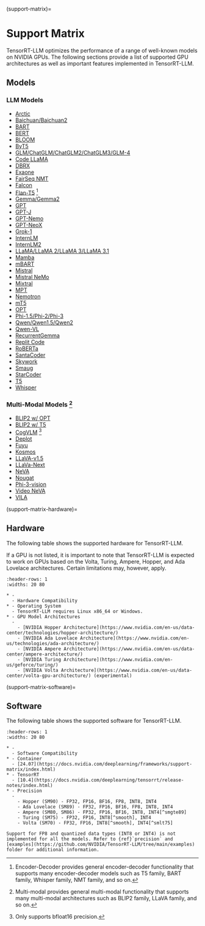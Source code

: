 (support-matrix)=

# Support Matrix

TensorRT-LLM optimizes the performance of a range of well-known models on NVIDIA GPUs. The following sections provide a list of supported GPU architectures as well as important features implemented in TensorRT-LLM.

## Models

### LLM Models

- [Arctic](https://github.com/NVIDIA/TensorRT-LLM/tree/main/examples/arctic)
- [Baichuan/Baichuan2](https://github.com/NVIDIA/TensorRT-LLM/tree/main/examples/baichuan)
- [BART](https://github.com/NVIDIA/TensorRT-LLM/tree/main/examples/enc_dec)
- [BERT](https://github.com/NVIDIA/TensorRT-LLM/tree/main/examples/bert)
- [BLOOM](https://github.com/NVIDIA/TensorRT-LLM/tree/main/examples/bloom)
- [ByT5](https://github.com/NVIDIA/TensorRT-LLM/tree/main/examples/enc_dec)
- [GLM/ChatGLM/ChatGLM2/ChatGLM3/GLM-4](https://github.com/NVIDIA/TensorRT-LLM/tree/main/examples/chatglm)
- [Code LLaMA](https://github.com/NVIDIA/TensorRT-LLM/tree/main/examples/llama)
- [DBRX](https://github.com/NVIDIA/TensorRT-LLM/tree/main/examples/dbrx)
- [Exaone](https://github.com/NVIDIA/TensorRT-LLM/tree/main/examples/exaone)
- [FairSeq NMT](https://github.com/NVIDIA/TensorRT-LLM/tree/main/examples/enc_dec)
- [Falcon](https://github.com/NVIDIA/TensorRT-LLM/tree/main/examples/falcon)
- [Flan-T5](https://github.com/NVIDIA/TensorRT-LLM/tree/main/examples/enc_dec) [^encdec]
- [Gemma/Gemma2](https://github.com/NVIDIA/TensorRT-LLM/tree/main/examples/gemma)
- [GPT](https://github.com/NVIDIA/TensorRT-LLM/tree/main/examples/gpt)
- [GPT-J](https://github.com/NVIDIA/TensorRT-LLM/tree/main/examples/gptj)
- [GPT-Nemo](https://github.com/NVIDIA/TensorRT-LLM/tree/main/examples/gpt)
- [GPT-NeoX](https://github.com/NVIDIA/TensorRT-LLM/tree/main/examples/gptneox)
- [Grok-1](https://github.com/NVIDIA/TensorRT-LLM/tree/main/examples/grok)
- [InternLM](https://github.com/NVIDIA/TensorRT-LLM/tree/main/examples/internlm)
- [InternLM2](https://github.com/NVIDIA/TensorRT-LLM/tree/main/examples/internlm2)
- [LLaMA/LLaMA 2/LLaMA 3/LLaMA 3.1](https://github.com/NVIDIA/TensorRT-LLM/tree/main/examples/llama)
- [Mamba](https://github.com/NVIDIA/TensorRT-LLM/tree/main/examples/mamba)
- [mBART](https://github.com/NVIDIA/TensorRT-LLM/tree/main/examples/enc_dec)
- [Mistral](https://github.com/NVIDIA/TensorRT-LLM/tree/main/examples/llama)
- [Mistral NeMo](https://github.com/NVIDIA/TensorRT-LLM/tree/main/examples/llama)
- [Mixtral](https://github.com/NVIDIA/TensorRT-LLM/tree/main/examples/mixtral)
- [MPT](https://github.com/NVIDIA/TensorRT-LLM/tree/main/examples/mpt)
- [Nemotron](https://github.com/NVIDIA/TensorRT-LLM/tree/main/examples/nemotron)
- [mT5](https://github.com/NVIDIA/TensorRT-LLM/tree/main/examples/enc_dec)
- [OPT](https://github.com/NVIDIA/TensorRT-LLM/tree/main/examples/opt)
- [Phi-1.5/Phi-2/Phi-3](https://github.com/NVIDIA/TensorRT-LLM/tree/main/examples/phi)
- [Qwen/Qwen1.5/Qwen2](https://github.com/NVIDIA/TensorRT-LLM/tree/main/examples/qwen)
- [Qwen-VL](https://github.com/NVIDIA/TensorRT-LLM/tree/main/examples/qwenvl)
- [RecurrentGemma](https://github.com/NVIDIA/TensorRT-LLM/tree/main/examples/recurrentgemma)
- [Replit Code](https://github.com/NVIDIA/TensorRT-LLM/tree/main/examples/mpt)
- [RoBERTa](https://github.com/NVIDIA/TensorRT-LLM/tree/main/examples/bert)
- [SantaCoder](https://github.com/NVIDIA/TensorRT-LLM/tree/main/examples/gpt)
- [Skywork](https://github.com/NVIDIA/TensorRT-LLM/tree/main/examples/skywork)
- [Smaug](https://github.com/NVIDIA/TensorRT-LLM/tree/main/examples/smaug)
- [StarCoder](https://github.com/NVIDIA/TensorRT-LLM/tree/main/examples/gpt)
- [T5](https://github.com/NVIDIA/TensorRT-LLM/tree/main/examples/enc_dec)
- [Whisper](https://github.com/NVIDIA/TensorRT-LLM/tree/main/examples/whisper)


### Multi-Modal Models [^multimod]

- [BLIP2 w/ OPT](https://github.com/NVIDIA/TensorRT-LLM/tree/main/examples/multimodal)
- [BLIP2 w/ T5](https://github.com/NVIDIA/TensorRT-LLM/tree/main/examples/multimodal)
- [CogVLM](https://github.com/NVIDIA/TensorRT-LLM/tree/main/examples/multimodal) [^bf16only]
- [Deplot](https://github.com/NVIDIA/TensorRT-LLM/tree/main/examples/multimodal)
- [Fuyu](https://github.com/NVIDIA/TensorRT-LLM/tree/main/examples/multimodal)
- [Kosmos](https://github.com/NVIDIA/TensorRT-LLM/tree/main/examples/multimodal)
- [LLaVA-v1.5](https://github.com/NVIDIA/TensorRT-LLM/tree/main/examples/multimodal)
- [LLaVa-Next](https://github.com/NVIDIA/TensorRT-LLM/tree/main/examples/multimodal)
- [NeVA](https://github.com/NVIDIA/TensorRT-LLM/tree/main/examples/multimodal)
- [Nougat](https://github.com/NVIDIA/TensorRT-LLM/tree/main/examples/multimodal)
- [Phi-3-vision](https://github.com/NVIDIA/TensorRT-LLM/tree/main/examples/multimodal)
- [Video NeVA](https://github.com/NVIDIA/TensorRT-LLM/tree/main/examples/multimodal)
- [VILA](https://github.com/NVIDIA/TensorRT-LLM/tree/main/examples/multimodal)


(support-matrix-hardware)=
## Hardware

The following table shows the supported hardware for TensorRT-LLM.

If a GPU is not listed, it is important to note that TensorRT-LLM is expected to work on GPUs based on the Volta, Turing, Ampere, Hopper, and Ada Lovelace architectures. Certain limitations may, however, apply.

```{list-table}
:header-rows: 1
:widths: 20 80

* -
  - Hardware Compatibility
* - Operating System
  - TensorRT-LLM requires Linux x86_64 or Windows.
* - GPU Model Architectures
  -
    - [NVIDIA Hopper Architecture](https://www.nvidia.com/en-us/data-center/technologies/hopper-architecture/)
    - [NVIDIA Ada Lovelace Architecture](https://www.nvidia.com/en-us/technologies/ada-architecture/)
    - [NVIDIA Ampere Architecture](https://www.nvidia.com/en-us/data-center/ampere-architecture/)
    - [NVIDIA Turing Architecture](https://www.nvidia.com/en-us/geforce/turing/)
    - [NVIDIA Volta Architecture](https://www.nvidia.com/en-us/data-center/volta-gpu-architecture/) (experimental)
```

(support-matrix-software)=
## Software

The following table shows the supported software for TensorRT-LLM.

```{list-table}
:header-rows: 1
:widths: 20 80

* -
  - Software Compatibility
* - Container
  - [24.07](https://docs.nvidia.com/deeplearning/frameworks/support-matrix/index.html)
* - TensorRT
  - [10.4](https://docs.nvidia.com/deeplearning/tensorrt/release-notes/index.html)
* - Precision
  -
    - Hopper (SM90) - FP32, FP16, BF16, FP8, INT8, INT4
    - Ada Lovelace (SM89) - FP32, FP16, BF16, FP8, INT8, INT4
    - Ampere (SM80, SM86) - FP32, FP16, BF16, INT8, INT4[^smgte89]
    - Turing (SM75) - FP32, FP16, INT8[^smooth], INT4
    - Volta (SM70) - FP32, FP16, INT8[^smooth], INT4[^smlt75]
```

[^smooth]: INT8 SmoothQuant is not supported on SM70 and SM75.

[^smlt75]: INT4 AWQ and GPTQ are not supported on SM < 75.

[^smgte89]: INT4 AWQ and GPTQ with FP8 activations require SM >= 89.

[^encdec]: Encoder-Decoder provides general encoder-decoder functionality that supports many encoder-decoder models such as T5 family, BART family, Whisper family, NMT family, and so on.

[^multimod]: Multi-modal provides general multi-modal functionality that supports many multi-modal architectures such as BLIP2 family, LLaVA family, and so on.

[^bf16only]: Only supports bfloat16 precision.


```{note}
Support for FP8 and quantized data types (INT8 or INT4) is not implemented for all the models. Refer to {ref}`precision` and [examples](https://github.com/NVIDIA/TensorRT-LLM/tree/main/examples) folder for additional information.
```
